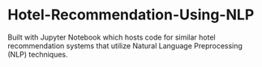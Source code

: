# Hotel-Recommendation-Using-NLP
 Built with Jupyter Notebook which hosts code for similar hotel recommendation systems that utilize Natural Language Preprocessing (NLP) techniques.
